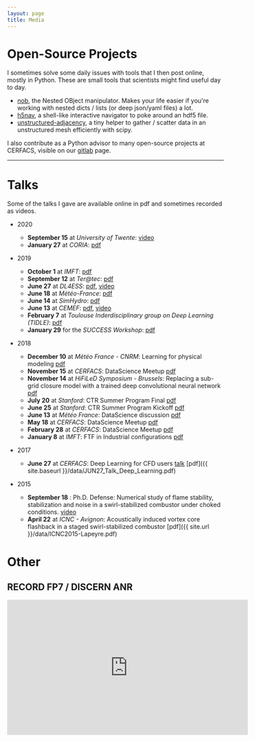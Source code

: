 ```yaml
---
layout: page
title: Media
---
```


# Open-Source Projects

I sometimes solve some daily issues with tools that I then post online, mostly
in Python. These are small tools that scientists might find useful day to day.

  - [nob](https://pypi.org/project/nob/), the Nested OBject manipulator. Makes
    your life easier if you're working with nested dicts / lists (or deep json/yaml files)
    a lot.
  - [h5nav](https://pypi.org/project/h5nav/), a shell-like interactive navigator to
    poke around an hdf5 file.
  - [unstructured-adjacency](https://github.com/clapeyre/unstructured-adjacency), a tiny
    helper to gather / scatter data in an unstructured mesh efficiently with scipy.

I also contribute as a Python advisor to many open-source projects at CERFACS,
visible on our [gitlab](https://gitlab.com/cerfacs) page.

---

# Talks

Some of the talks I gave are available online in pdf and sometimes recorded as videos.

  - 2020
      - **September 15** at *University of Twente*: [video](https://youtu.be/2k-V28XStws)
      - **January 27** at *CORIA*: [pdf](https://www.dropbox.com/s/sjyocp19de1zzc3/IA_CORIA.pdf?dl=1)

  - 2019
      - **October 1** at *IMFT*: [pdf](https://www.dropbox.com/s/fcfpdnc0ml6tc8o/IMFT.pdf?dl=1)
      - **September 12** at *Ter@tec*: [pdf](https://www.dropbox.com/s/u6dlqupzesbfj5m/CEA.pdf?dl=1)
      - **June 27** at *DL4ESS*: [pdf](https://www.dropbox.com/s/andeqn07q0xbl3m/06_27_DL4ESS_CLapeyre.pdf?dl=1), [video](https://www.youtube.com/watch?v=YYficpqc5_M)
      - **June 18** at *Météo-France*: [pdf](https://www.dropbox.com/s/g9ef56gw25owu3r/06_18_CIC_CLapeyre.pdf?dl=1)
      - **June 14** at *SimHydro*: [pdf](https://www.dropbox.com/s/2n8sh0rmrdlmzeh/SimHydro2019_CLapeyre.pdf?dl=1)
      - **June 13** at *CEMEF*: [pdf](https://www.dropbox.com/s/i63e2hl770dgnca/CEMEF.pdf?dl=1), [video](https://www.youtube.com/watch?v=p1tuX9RP0zM)
      - **February 7** at *Toulouse Inderdisciplinary group on Deep Learning (TIDLE)*: [pdf](https://www.dropbox.com/s/yfnz1j7zjjdt5ct/CERFACS%20-%20C.Lapeyre.pdf?dl=1)
      - **January 29** for the *SUCCESS Workshop*: [pdf](https://www.dropbox.com/s/ceaz1cm9xwj536k/SUCCESS.key?dl=1)

  - 2018
       - **December 10** at *Météo France - CNRM*: Learning for physical modeling [pdf](https://www.dropbox.com/s/wr8rbj6znykhgfn/12_10%20-%20CNRM%20-%20C.Lapeyre.pdf?dl=1)
       - **November 15** at *CERFACS*: DataScience Meetup [pdf](https://www.dropbox.com/s/96euhfjtcf4kdc5/Introduction.pdf?dl=1)
       - **November 14** at *HiFiLeD Symposium - Brussels*: Replacing a sub-grid closure model with a trained deep convolutional neural network [pdf](https://www.dropbox.com/s/2ujcekgn06pq442/C.J.Lapeyre.pdf?dl=1)
       - **July 20** at *Stanford*: CTR Summer Program Final [pdf](https://www.dropbox.com/s/91itq5jzlq93l55/Lapeyre-CERFACS-Final.pdf?dl=1)
       - **June 25** at *Stanford*: CTR Summer Program Kickoff [pdf](https://www.dropbox.com/s/1hseo5xwd0mfx47/C.Lapeyre-CERFACS.pdf?dl=1)
       - **June 13** at *Météo France*: DataScience discussion [pdf](https://www.dropbox.com/s/imvcyqggal380ln/Data_science_at_cerfacs.pdf?dl=1)
       - **May 18** at *CERFACS*: DataScience Meetup [pdf](https://www.dropbox.com/s/33viksc5yp2aoyj/Introduction.pdf?dl=1)
       - **February 28** at *CERFACS*: DataScience Meetup [pdf](https://www.dropbox.com/s/w849frlhw0go7d7/Introduction.pdf?dl=1)
       - **January 8** at *IMFT*: FTF in Industrial configurations [pdf](https://www.dropbox.com/s/r4y0nsofjb25ux0/avbp2global.pdf?dl=1)

  - 2017
      - **June 27** at *CERFACS*: Deep Learning for CFD users
        [talk](http://hypnos.cerfacs.fr/videos/?video=MEDIA170627163436093)
        [pdf]({{ site.baseurl }}/data/JUN27_Talk_Deep_Learning.pdf)

  - 2015
      - **September 18** : Ph.D. Defense: Numerical study of flame stability,
        stabilization and noise in a swirl-stabilized combustor under choked
        conditions.  [video](http://hypnos.cerfacs.fr/videos/?video=MEDIA150918095835455)
      - **April 22** at *ICNC - Avignon*: Acoustically induced vortex core flashback
        in a staged swirl-stabilized combustor [pdf]({{ site.url }}/data/ICNC2015-Lapeyre.pdf)


# Other

## RECORD FP7 / DISCERN ANR

<iframe width="560" height="315" src="https://www.youtube.com/embed/AtQAmCez45s" frameborder="0" allowfullscreen></iframe>

